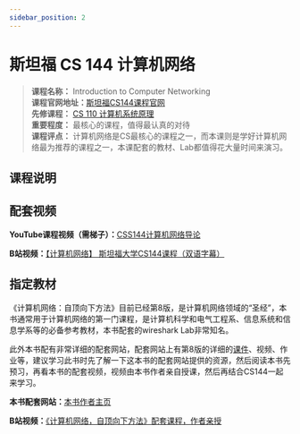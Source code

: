 ```yaml
---
sidebar_position: 2
---
```


# 斯坦福 CS 144 计算机网络

>**课程名称：** Introduction to Computer Networking   
**课程官网地址：**[斯坦福CS144课程官网](https://cs144.github.io/)     
**先修课程：** [CS 110 计算机系统原理](https://hackway.org/docs/cs/sophomore/system/cs110)    
**重要程度：** 最核心的课程，值得最认真的对待         
**课程评点：** 计算机网络是CS最核心的课程之一，而本课则是学好计算机网络最为推荐的课程之一，本课配套的教材、Lab都值得花大量时间来演习。   

## 课程说明


## 配套视频

**YouTube课程视频（需梯子）：**[CSS144计算机网络导论](https://www.youtube.com/watch?v=qAFI-2I7wPE&list=PLoCMsyE1cvdWKsLVyf6cPwCLDIZnOj0NS)

**B站视频：**[【计算机网络】 斯坦福大学CS144课程（双语字幕）](https://www.bilibili.com/video/BV1e5411c7aY)


## 指定教材
《计算机网络：自顶向下方法》目前已经第8版，是计算机网络领域的“圣经”，本书通常用于计算机网络的第一门课程，是计算机科学和电气工程系、信息系统和信息学系等的必备参考教材，本书配套的wireshark Lab非常知名。

<Book img="https://hackweek-1251009918.cos.ap-shanghai.myqcloud.com/hackway/cs/s34331102.jpg" url="https://item.jd.com/10059184439092.html" title="计算机网络：自顶向下方法（第8版）"></Book>

此外本书配有非常详细的配套网站，配套网站上有第8版的详细的[课件](http://gaia.cs.umass.edu/kurose_ross/ppt.php)、视频、作业等，建议学习此书时先了解一下这本书的配套网站提供的资源，然后阅读本书先预习，再看本书的配套视频，视频由本书作者亲自授课，然后再结合CS144一起来学习。

**本书配套网站：**[本书作者主页](http://gaia.cs.umass.edu/kurose_ross/index.php)

**B站视频：**[《计算机网络，自顶向下方法》配套课程，作者亲授](https://www.bilibili.com/video/BV1mb4y1d7K7)




<Comment></Comment>
